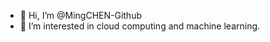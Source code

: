 - 👋 Hi, I’m @MingCHEN-Github
- 👀 I’m interested in cloud computing and machine learning.

<!---
MingCHEN-Github/MingCHEN-Github is a ✨ special ✨ repository because its `README.md` (this file) appears on your GitHub profile.
You can click the Preview link to take a look at your changes.
--->

